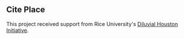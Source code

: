 ## Cite Place

This project received support from Rice University's [Diluvial Houston Initiative](https://diluvialhouston.rice.edu/mapping-citations).
